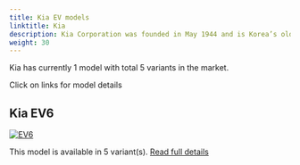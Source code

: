 ```yaml
---
title: Kia EV models
linktitle: Kia
description: Kia Corporation was founded in May 1944 and is Korea’s oldest manufacturer of motor vehicles. From humble origins making bicycles and motorcycles, Kia has grown – as part of the dynamic, global Hyundai-Kia Automotive Group – to become the world’s fifth largest vehicle manufacturer.  
weight: 30
---
```

Kia has currently 1 model with total 5 variants in the market. 

Click on links for model details


## Kia EV6

[![EV6](https://media.evkx.net/multimedia/models/kia/ev6/ev6_standard_range_2wd/main_1_st.jpg)](ev6)

This model is available in 5 variant(s). 
[Read full details](ev6/)
